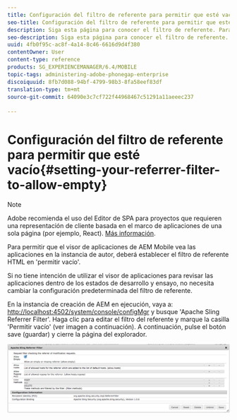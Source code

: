 ```yaml
---
title: Configuración del filtro de referente para permitir que esté vacío
seo-title: Configuración del filtro de referente para permitir que esté vacío
description: Siga esta página para conocer el filtro de referente. Para permitir que el visor de aplicaciones de AEM Mobile vea las aplicaciones en la instancia de autor, deberá establecer el filtro de referente HTML en 'permitir vacío'.
seo-description: Siga esta página para conocer el filtro de referente. Para permitir que el visor de aplicaciones de AEM Mobile vea las aplicaciones en la instancia de autor, deberá establecer el filtro de referente HTML en 'permitir vacío'.
uuid: 4fb0f95c-ac8f-4a14-8c46-6616d9d4f380
contentOwner: User
content-type: reference
products: SG_EXPERIENCEMANAGER/6.4/MOBILE
topic-tags: administering-adobe-phonegap-enterprise
discoiquuid: 8fb7d088-94bf-4799-98b3-8fa58eef83df
translation-type: tm+mt
source-git-commit: 64090e3c7cf722f44968467c51291a11aeeec237

---
```



# Configuración del filtro de referente para permitir que esté vacío{#setting-your-referrer-filter-to-allow-empty}

>[!NOTE]
>
>Adobe recomienda el uso del Editor de SPA para proyectos que requieren una representación de cliente basada en el marco de aplicaciones de una sola página (por ejemplo, React). [Más información](/help/sites-developing/spa-overview.md).

Para permitir que el visor de aplicaciones de AEM Mobile vea las aplicaciones en la instancia de autor, deberá establecer el filtro de referente HTML en &#39;permitir vacío&#39;.

Si no tiene intención de utilizar el visor de aplicaciones para revisar las aplicaciones dentro de los estados de desarrollo y ensayo, no necesita cambiar la configuración predeterminada del filtro de referente.

En la instancia de creación de AEM en ejecución, vaya a: [http://localhost:4502/system/console/configMgr](http://localhost:4502/system/console/configMgr) y busque &#39;Apache Sling Referrer Filter&#39;. Haga clic para editar el filtro del referente y marque la casilla &#39;Permitir vacío&#39; (ver imagen a continuación). A continuación, pulse el botón save (guardar) y cierre la página del explorador.

![Configuración del filtro de referente](assets/chlimage_1-106.png)
